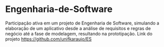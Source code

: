 # Engenharia-de-Software
Participação ativa em um projeto de Engenharia de Software, simulando a elaboração de um aplicativo desde a análise de requisitos e regras de negócio até a fase de modelagem, resultando na prototipação.
Link do projeto https://github.com/unifkaraujo/ES
